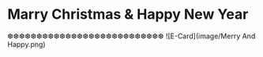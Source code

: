 # Marry Christmas & Happy New Year
❆❆❆❆❆❆❆❆❆❆❆❆❆❆❆❆❆❆❆❆❆❆❆❆❆❆❆
![E-Card](image/Merry And Happy.png)
